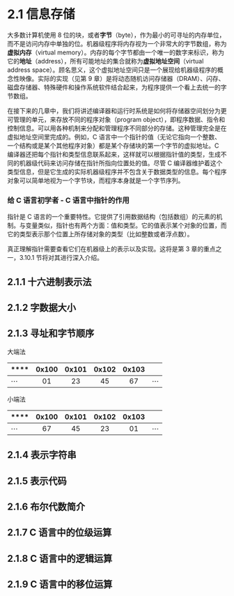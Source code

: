 # 2.1 信息存储

大多数计算机使用 8 位的块，或者**字节**（byte），作为最小的可寻址的内存单位，而不是访问内存中单独的位。机器级程序将内存视为一个非常大的字节数组，称为**虚拟内存**（virtual memory）。内存的每个字节都由一个唯一的数字来标识，称为它的**地址**（address），所有可能地址的集合就称为**虚拟地址空间**（virtual address space）。顾名思义，这个虚拟地址空间只是一个展现给机器级程序的概念性映像。实际的实现（见第 9 章）是将动态随机访问存储器（DRAM）、闪存、磁盘存储器、特殊硬件和操作系统软件结合起来，为程序提供一个看上去统一的字节数组。 

在接下来的几章中，我们将讲述编译器和运行时系统是如何将存储器空间划分为更可管理的单元，来存放不同的程序对象（program object），即程序数据、指令和控制信息。可以用各种机制来分配和管理程序不同部分的存储。这种管理完全是在虚拟地址空间里完成的。例如，C 语言中一个指针的值（无论它指向一个整数、一个结构或是某个其他程序对象）都是某个存储块的第一个字节的虚拟地址。C 编译器还把每个指针和类型信息联系起来，这样就可以根据指针值的类型，生成不同的机器级代码来访问存储在指针所指向位置处的值。尽管 C 编译器维护着这个类型信息，但是它生成的实际机器级程序并不包含关于数据类型的信息。每个程序对象可以简单地视为一个字节块，而程序本身就是一个字节序列。


### 给 C 语言初学者 - C 语言中指针的作用

指针是 C 语言的一个重要特性。它提供了引用数据结构（包括数组）的元素的机制。与变量类似，指针也有两个方面：值和类型。它的值表示某个对象的位置，而它的类型表示那个位置上所存储对象的类型（比如整数或者浮点数）。

真正理解指针需要查看它们在机器级上的表示以及实现。这将是第 3 章的重点之 一，3.10.1 节将对其进行深入介绍。


## 2.1.1 十六进制表示法

## 2.1.2 字数据大小

## 2.1.3 寻址和字节顺序



大端法

| \*\*\*\* | 0x100 | 0x101 | 0x102 | 0x103 |  |
| :--- | :---: | :---: | :---: | :---: | :---: |
| ⋯ | 01 | 23 | 45 | 67 | ⋯ |

小端法

| \*\*\*\* | 0x100 | 0x101 | 0x102 | 0x103 |  |
| :--- | :---: | :---: | :---: | :---: | :---: |
| ⋯ | 67 | 45 | 23 | 01 | ⋯ |

## 2.1.4 表示字符串

## 2.1.5 表示代码

## 2.1.6 布尔代数简介

## 2.1.7 C 语言中的位级运算

## 2.1.8 C 语言中的逻辑运算

## 2.1.9 C 语言中的移位运算


